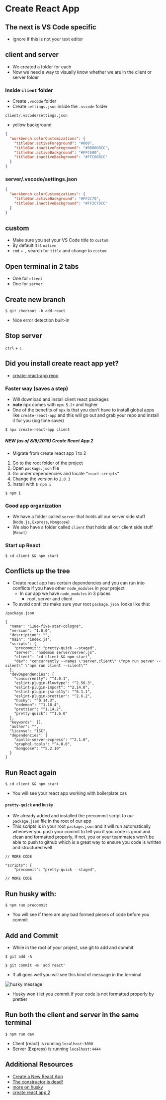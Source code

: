 # Create React App
## The next is VS Code specific
* Ignore if this is not your text editor

## client and server
* We created a folder for each
* Now we need a way to visually know whether we are in the client or server folder

### Inside `client` folder
* Create `.vscode` folder
* Create `settings.json` inside the `.vscode` folder

`client/.vscode/settings.json`

* yellow background

```json
{
  "workbench.colorCustomizations": {
    "titleBar.activeForeground": "#000",
    "titleBar.inactiveForeground": "#000000CC",
    "titleBar.activeBackground": "#FFC600",
    "titleBar.inactiveBackground": "#FFC600CC"
  }
}
```

### server/.vscode/settings.json
```json
{
  "workbench.colorCustomizations": {
    "titleBar.activeBackground": "#FF2C70",
    "titleBar.inactiveBackground": "#FF2C70CC"
  }
}
```

## custom
* Make sure you set your VS Code title to `custom`
* By default it is `native`
* `cmd` + `,` search for `title` and change to `custom`

## Open terminal in 2 tabs
* One for `client`
* One for `server`

## Create new branch
`$ git checkout -b add-react`

* Nice error detection built-in

## Stop server
`ctrl` + `c`

## Did you install create react app yet?
* [create-react-app repo](https://github.com/facebook/create-react-app)

### Faster way (saves a step)
* Will download and install client react packages
* **note** npx comes with `npm 5.2+` and higher
* One of the benefits of `npx` is that you don't have to install global apps like `create-react-app` and this will go out and grab your repo and install it for you (big time saver)

`$ npx create-react-app client`

##### NEW (as of 8/8/2018) Create React App 2
* Migrate from create react app 1 to 2
1. Go to the root folder of the project
2. Open `package.json` file
3. Go under dependencies and locate `“react-scripts”`
4. Change the version to `2.0.3`
5. Install with `$ npm i`

`$ npm i`

### Good app organization
* We have a folder called `server` that holds all our server side stuff (`Node.js`, `Express`, `Mongoose`)
* We also have a folder called `client` that holds all our client side stuff (`React`)

### Start up React

`$ cd client && npm start`

## Conflicts up the tree
* Create react app has certain dependencies and you can run into conflicts if you have other `node_modules` in your project
  - In our app we have `node_modules` in 3 places
    + root, server and client
* To avoid conflicts make sure your root `package.json `looks like this:

`/package.json`

```
{
  "name": "118e-five-star-cologne",
  "version": "1.0.0",
  "description": "",
  "main": "index.js",
  "scripts": {
    "precommit": "pretty-quick --staged",
    "server": "nodemon server/server.js",
    "client": "cd client && npm start",
    "dev": "concurrently --names \"server,client\" \"npm run server --silent\" \"npm run client --silent\""
  },
  "devDependencies": {
    "concurrently": "^4.0.1",
    "eslint-plugin-flowtype": "^2.50.3",
    "eslint-plugin-import": "^2.14.0",
    "eslint-plugin-jsx-a11y": "^6.1.1",
    "eslint-plugin-prettier": "^2.6.2",
    "husky": "^0.14.3",
    "nodemon": "^1.18.4",
    "prettier": "^1.14.2",
    "pretty-quick": "^1.6.0"
  },
  "keywords": [],
  "author": "",
  "license": "ISC",
  "dependencies": {
    "apollo-server-express": "^2.1.0",
    "graphql-tools": "^4.0.0",
    "mongoose": "^5.2.10"
  }
}
```

## Run React again
`$ cd client && npm start`

* You will see your react app working with boilerplate css

#### `pretty-quick` and `husky`
* We already added and installed the precommit script to our `package.json` file in the root of our app
* This scripts is in your root `package.json` and it will run automatically whenever you push your commit to tell you if you code is good and clean and formatted properly, if not, you or your teammates won't be able to push to github which is a great way to ensure you code is written and structured well

```
// MORE CODE

"scripts": {
    "precommit": "pretty-quick --staged",

// MORE CODE
```

## Run husky with:
`$ npm run precommit`

* You will see if there are any bad formed pieces of code before you commit

## Add and Commit
* While in the root of your project, use git to add and commit

`$ git add -A`

`$ git commit -m 'add react'`

* If all goes well you will see this kind of message in the terminal

![husky message](https://i.imgur.com/rF5ezhd.png)

* Husky won't let you commit if your code is not formatted properly by prettier

## Run both the client and server in the same terminal
`$ npm run dev`

* Client (react) is running `localhost:3000`
* Server (Express) is running `localhost:4444`

## Additional Resources
* [Create a New React App](https://reactjs.org/docs/create-a-new-react-app.html)
* [The constructor is dead!](https://hackernoon.com/the-constructor-is-dead-long-live-the-constructor-c10871bea599)
* [more on husky](https://blog.vanila.io/pre-commit-git-hooks-with-husky-b2fce57d0ecd)
* [create react app 2](https://blog.bitsrc.io/introducing-create-react-app-version-2-0-6667aee5db17)
